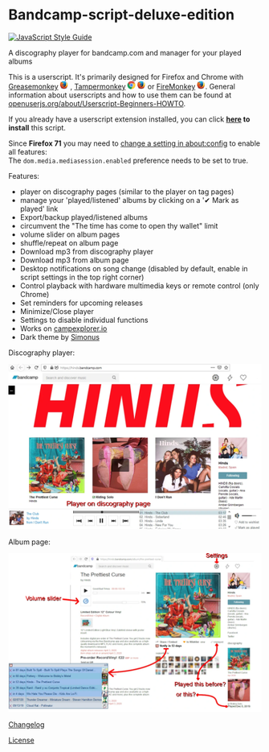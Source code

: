 # Bandcamp-script-deluxe-edition

[![JavaScript Style Guide](https://img.shields.io/badge/code_style-standard-brightgreen.svg)](https://standardjs.com)

A discography player for bandcamp.com and manager for your played albums

This is a userscript. It's primarily designed for Firefox and Chrome with
[Greasemonkey](https://addons.mozilla.org/firefox/addon/greasemonkey/) ![Firefox logo](https://raw.githubusercontent.com/OpenUserJS/OpenUserJS.org/master/public/images/ua/firefox16.png)
,
[Tampermonkey](https://www.tampermonkey.net/) ![Chrome logo](https://raw.githubusercontent.com/OpenUserJS/OpenUserJS.org/master/public/images/ua/chrome16.png) ![Firefox logo](https://raw.githubusercontent.com/OpenUserJS/OpenUserJS.org/master/public/images/ua/firefox16.png)
or
[FireMonkey](https://addons.mozilla.org/en-US/firefox/addon/firemonkey/) ![Firefox logo](https://raw.githubusercontent.com/OpenUserJS/OpenUserJS.org/master/public/images/ua/firefox16.png).
General information about userscripts and how to use them can be found at [openuserjs.org/about/Userscript-Beginners-HOWTO](https://openuserjs.org/about/Userscript-Beginners-HOWTO).

If you already have a userscript extension installed, you can click **[here](https://openuserjs.org/install/cuzi/Bandcamp_script_(Deluxe_Edition).user.js) to install** this script.

Since **Firefox 71** you may need to [change a setting in about:config](https://support.mozilla.org/en-US/kb/about-config-editor-firefox) to enable all features:  
The `dom.media.mediasession.enabled` preference needs to be set to true.

Features:
 *   player on discography pages (similar to the player on tag pages)
 *   manage your 'played/listened' albums by clicking on a '✔ Mark as played' link
 *   Export/backup played/listened albums
 *   circumvent the "The time has come to open thy wallet" limit
 *   volume slider on album pages
 *   shuffle/repeat on album page
 *   Download mp3 from discography player
 *   Download mp3 from album page
 *   Desktop notifications on song change (disabled by default, enable in script settings in the top right corner)
 *   Control playback with hardware multimedia keys or remote control (only Chrome)
 *   Set reminders for upcoming releases
 *   Minimize/Close player
 *   Settings to disable individual functions
 *   Works on [campexplorer.io](https://campexplorer.io/)
 *   Dark theme by [Simonus](https://userstyles.org/styles/171538/bandcamp-in-dark)

Discography player:

![Screenshot of discography page](screenshots/screenshotDiscographyPage.webp)

Album page:

![Screenshot of album page](screenshots/screenshotAlbumPage.webp)

[Changelog](CHANGELOG.md)

[License](LICENSE)
